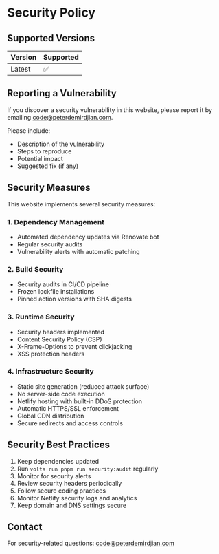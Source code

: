# Security Policy

## Supported Versions

| Version | Supported          |
| ------- | ------------------ |
| Latest  | :white_check_mark: |

## Reporting a Vulnerability

If you discover a security vulnerability in this website, please report it by emailing <code@peterdemirdjian.com>.

Please include:

- Description of the vulnerability
- Steps to reproduce
- Potential impact
- Suggested fix (if any)

## Security Measures

This website implements several security measures:

### 1. Dependency Management

- Automated dependency updates via Renovate bot
- Regular security audits
- Vulnerability alerts with automatic patching

### 2. Build Security

- Security audits in CI/CD pipeline
- Frozen lockfile installations
- Pinned action versions with SHA digests

### 3. Runtime Security

- Security headers implemented
- Content Security Policy (CSP)
- X-Frame-Options to prevent clickjacking
- XSS protection headers

### 4. Infrastructure Security

- Static site generation (reduced attack surface)
- No server-side code execution
- Netlify hosting with built-in DDoS protection
- Automatic HTTPS/SSL enforcement
- Global CDN distribution
- Secure redirects and access controls

## Security Best Practices

1. Keep dependencies updated
2. Run `volta run pnpm run security:audit` regularly
3. Monitor for security alerts
4. Review security headers periodically
5. Follow secure coding practices
6. Monitor Netlify security logs and analytics
7. Keep domain and DNS settings secure

## Contact

For security-related questions: <code@peterdemirdjian.com>
